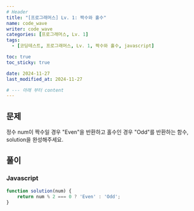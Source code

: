 ```yaml
---
# Header
title: "[프로그래머스] Lv. 1: 짝수와 홀수"
name: code_wave
writer: code_wave
categories: [프로그래머스, Lv. 1]
tags:
  - [코딩테스트, 프로그래머스, Lv. 1, 짝수와 홀수, javascript]

toc: true
toc_sticky: true

date: 2024-11-27
last_modified_at: 2024-11-27

# --- 아래 부터 content
---
```


## 문제
정수 num이 짝수일 경우 "Even"을 반환하고 홀수인 경우 "Odd"를 반환하는 함수, solution을 완성해주세요.

## 풀이
### Javascript
```js
function solution(num) {
    return num % 2 === 0 ? 'Even' : 'Odd';
}
```
